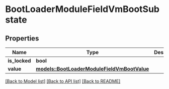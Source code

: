 # BootLoaderModuleFieldVmBootSubstate

## Properties

Name | Type | Description | Notes
------------ | ------------- | ------------- | -------------
**is_locked** | **bool** |  | 
**value** | [**models::BootLoaderModuleFieldVmBootValue**](BootLoaderModuleFieldVmBootValue.md) |  | 

[[Back to Model list]](../README.md#documentation-for-models) [[Back to API list]](../README.md#documentation-for-api-endpoints) [[Back to README]](../README.md)


